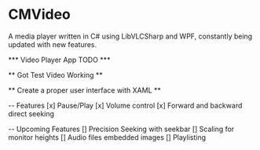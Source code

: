 # CMVideo

A media player written in C# using LibVLCSharp and WPF, constantly being updated with new features.

*** Video Player App TODO ***

** Got Test Video Working **

** Create a proper user interface with XAML **

 -- Features 
 [x] Pause/Play
 [x] Volume control
 [x] Forward and backward direct seeking
 
 -- Upcoming Features 
 [] Precision Seeking with seekbar
 [] Scaling for monitor heights
 [] Audio files embedded images
 [] Playlisting


